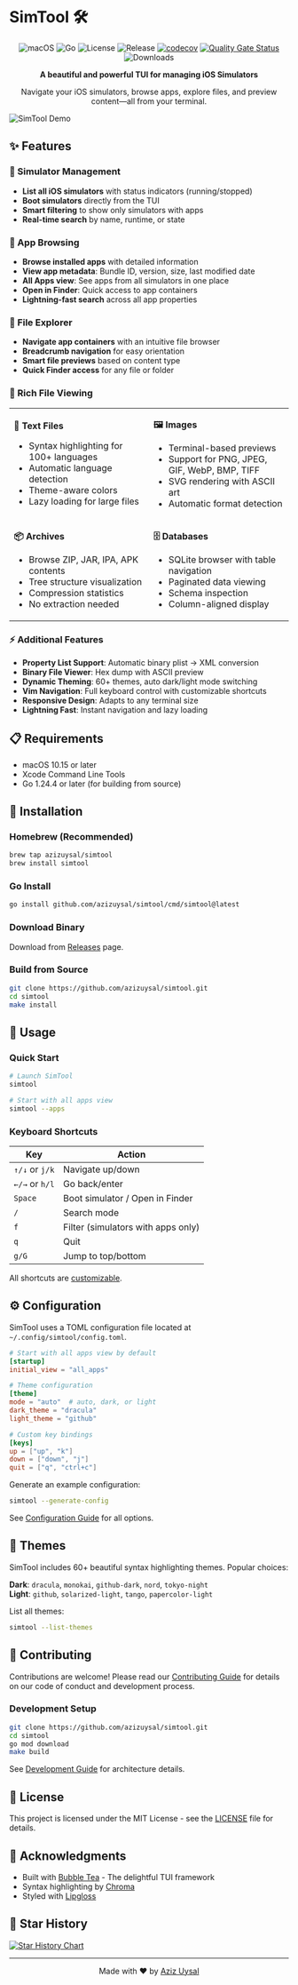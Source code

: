 # SimTool 🛠️

<p align="center">
  <img src="https://img.shields.io/badge/platform-macOS-blue" alt="macOS">
  <img src="https://img.shields.io/badge/go-%3E%3D1.24.4-00ADD8?logo=go" alt="Go">
  <img src="https://img.shields.io/github/license/azizuysal/simtool" alt="License">
  <img src="https://img.shields.io/github/v/release/azizuysal/simtool" alt="Release">
  <a href="https://codecov.io/gh/azizuysal/simtool"><img src="https://codecov.io/gh/azizuysal/simtool/branch/main/graph/badge.svg" alt="codecov"></a>
  <a href="https://sonarcloud.io/summary/new_code?id=azizuysal_simtool"><img src="https://sonarcloud.io/api/project_badges/measure?project=azizuysal_simtool&metric=alert_status" alt="Quality Gate Status"></a>
  <img src="https://img.shields.io/github/downloads/azizuysal/simtool/total" alt="Downloads">
</p>

<p align="center">
  <strong>A beautiful and powerful TUI for managing iOS Simulators</strong>
</p>

<p align="center">
  Navigate your iOS simulators, browse apps, explore files, and preview content—all from your terminal.
</p>

![SimTool Demo](demo.gif)

## ✨ Features

### 🚀 Simulator Management
- **List all iOS simulators** with status indicators (running/stopped)
- **Boot simulators** directly from the TUI
- **Smart filtering** to show only simulators with apps
- **Real-time search** by name, runtime, or state

### 📱 App Browsing  
- **Browse installed apps** with detailed information
- **View app metadata**: Bundle ID, version, size, last modified date
- **All Apps view**: See apps from all simulators in one place
- **Open in Finder**: Quick access to app containers
- **Lightning-fast search** across all app properties

### 📁 File Explorer
- **Navigate app containers** with an intuitive file browser
- **Breadcrumb navigation** for easy orientation
- **Smart file previews** based on content type
- **Quick Finder access** for any file or folder

### 🎨 Rich File Viewing

<table>
<tr>
<td width="50%">

**📝 Text Files**
- Syntax highlighting for 100+ languages
- Automatic language detection
- Theme-aware colors
- Lazy loading for large files

</td>
<td width="50%">

**🖼️ Images**
- Terminal-based previews
- Support for PNG, JPEG, GIF, WebP, BMP, TIFF
- SVG rendering with ASCII art
- Automatic format detection

</td>
</tr>
<tr>
<td width="50%">

**📦 Archives**
- Browse ZIP, JAR, IPA, APK contents
- Tree structure visualization
- Compression statistics
- No extraction needed

</td>
<td width="50%">

**🗄️ Databases**
- SQLite browser with table navigation
- Paginated data viewing
- Schema inspection
- Column-aligned display

</td>
</tr>
</table>

### ⚡ Additional Features
- **Property List Support**: Automatic binary plist → XML conversion
- **Binary File Viewer**: Hex dump with ASCII preview
- **Dynamic Theming**: 60+ themes, auto dark/light mode switching
- **Vim Navigation**: Full keyboard control with customizable shortcuts
- **Responsive Design**: Adapts to any terminal size
- **Lightning Fast**: Instant navigation and lazy loading

## 📋 Requirements

- macOS 10.15 or later
- Xcode Command Line Tools
- Go 1.24.4 or later (for building from source)

## 🚀 Installation

### Homebrew (Recommended)
```bash
brew tap azizuysal/simtool
brew install simtool
```

### Go Install
```bash
go install github.com/azizuysal/simtool/cmd/simtool@latest
```

### Download Binary
Download from [Releases](https://github.com/azizuysal/simtool/releases) page.

### Build from Source
```bash
git clone https://github.com/azizuysal/simtool.git
cd simtool
make install
```

## 📖 Usage

### Quick Start
```bash
# Launch SimTool
simtool

# Start with all apps view
simtool --apps
```

### Keyboard Shortcuts

| Key | Action |
|-----|--------|
| `↑/↓` or `j/k` | Navigate up/down |
| `←/→` or `h/l` | Go back/enter |
| `Space` | Boot simulator / Open in Finder |
| `/` | Search mode |
| `f` | Filter (simulators with apps only) |
| `q` | Quit |
| `g/G` | Jump to top/bottom |

All shortcuts are [customizable](#configuration).

## ⚙️ Configuration

SimTool uses a TOML configuration file located at `~/.config/simtool/config.toml`.

```toml
# Start with all apps view by default
[startup]
initial_view = "all_apps"

# Theme configuration
[theme]
mode = "auto"  # auto, dark, or light
dark_theme = "dracula"
light_theme = "github"

# Custom key bindings
[keys]
up = ["up", "k"]
down = ["down", "j"]
quit = ["q", "ctrl+c"]
```

Generate an example configuration:
```bash
simtool --generate-config
```

See [Configuration Guide](docs/configuration.md) for all options.

## 🎨 Themes

SimTool includes 60+ beautiful syntax highlighting themes. Popular choices:

**Dark**: `dracula`, `monokai`, `github-dark`, `nord`, `tokyo-night`  
**Light**: `github`, `solarized-light`, `tango`, `papercolor-light`

List all themes:
```bash
simtool --list-themes
```


## 🤝 Contributing

Contributions are welcome! Please read our [Contributing Guide](CONTRIBUTING.md) for details on our code of conduct and development process.

### Development Setup
```bash
git clone https://github.com/azizuysal/simtool.git
cd simtool
go mod download
make build
```

See [Development Guide](docs/development.md) for architecture details.

## 📄 License

This project is licensed under the MIT License - see the [LICENSE](LICENSE) file for details.

## 🙏 Acknowledgments

- Built with [Bubble Tea](https://github.com/charmbracelet/bubbletea) - The delightful TUI framework
- Syntax highlighting by [Chroma](https://github.com/alecthomas/chroma)
- Styled with [Lipgloss](https://github.com/charmbracelet/lipgloss)

## 🌟 Star History

[![Star History Chart](https://api.star-history.com/svg?repos=azizuysal/simtool&type=Date)](https://star-history.com/#azizuysal/simtool&Date)

---

<p align="center">
  Made with ❤️ by <a href="https://github.com/azizuysal">Aziz Uysal</a>
</p>